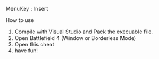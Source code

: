 MenuKey : Insert

How to use
1. Compile with Visual Studio and Pack the execuable file.
2. Open Battlefield 4 (Window or Borderless Mode)
3. Open this cheat
4. have fun!

